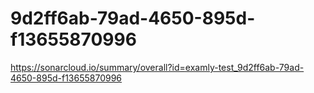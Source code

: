 # 9d2ff6ab-79ad-4650-895d-f13655870996
https://sonarcloud.io/summary/overall?id=examly-test_9d2ff6ab-79ad-4650-895d-f13655870996
